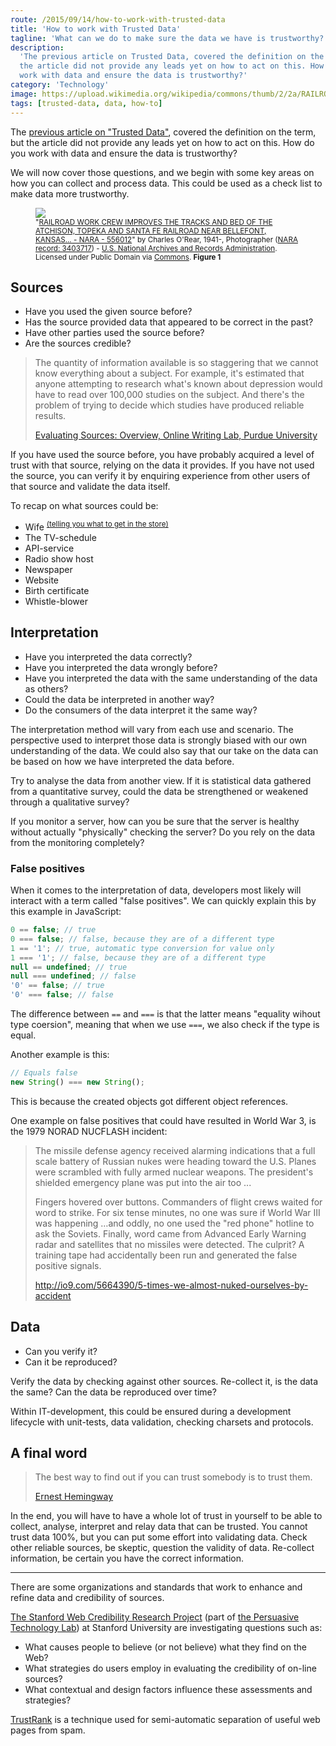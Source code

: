 ```yaml
---
route: /2015/09/14/how-to-work-with-trusted-data
title: 'How to work with Trusted Data'
tagline: 'What can we do to make sure the data we have is trustworthy?'
description:
  'The previous article on Trusted Data, covered the definition on the term, but
  the article did not provide any leads yet on how to act on this. How do you
  work with data and ensure the data is trustworthy?'
category: 'Technology'
image: https://upload.wikimedia.org/wikipedia/commons/thumb/2/2a/RAILROAD_WORK_CREW_IMPROVES_THE_TRACKS_AND_BED_OF_THE_ATCHISON%2C_TOPEKA_AND_SANTA_FE_RAILROAD_NEAR_BELLEFONT%2C_KANSAS..._-_NARA_-_556012.jpg/640px-RAILROAD_WORK_CREW_IMPROVES_THE_TRACKS_AND_BED_OF_THE_ATCHISON%2C_TOPEKA_AND_SANTA_FE_RAILROAD_NEAR_BELLEFONT%2C_KANSAS..._-_NARA_-_556012.jpg
tags: [trusted-data, data, how-to]
---
```


<p class="ph lead">

The <a class="ph" href="/2015/09/09/trusted-data/">previous article on "Trusted
Data"</a>, covered the definition on the term, but the article did not provide
any leads yet on how to act on this. How do you work with data and ensure the
data is trustworthy?

</p>

We will now cover those questions, and we begin with some key areas on how you
can collect and process data. This could be used as a check list to make data
more trustworthy.

<figure class="ph">
  <img src="https://upload.wikimedia.org/wikipedia/commons/thumb/2/2a/RAILROAD_WORK_CREW_IMPROVES_THE_TRACKS_AND_BED_OF_THE_ATCHISON%2C_TOPEKA_AND_SANTA_FE_RAILROAD_NEAR_BELLEFONT%2C_KANSAS..._-_NARA_-_556012.jpg/640px-RAILROAD_WORK_CREW_IMPROVES_THE_TRACKS_AND_BED_OF_THE_ATCHISON%2C_TOPEKA_AND_SANTA_FE_RAILROAD_NEAR_BELLEFONT%2C_KANSAS..._-_NARA_-_556012.jpg" class="img-responsive img-rounded img-thumbnail"/>
  <figcaption class="ph">
    <small class="ph">
      "<a class="ph" target="_blank" rel="noopener noreferrer" href="https://commons.wikimedia.org/wiki/File:RAILROAD_WORK_CREW_IMPROVES_THE_TRACKS_AND_BED_OF_THE_ATCHISON,_TOPEKA_AND_SANTA_FE_RAILROAD_NEAR_BELLEFONT,_KANSAS..._-_NARA_-_556012.jpg#/media/File:RAILROAD_WORK_CREW_IMPROVES_THE_TRACKS_AND_BED_OF_THE_ATCHISON,_TOPEKA_AND_SANTA_FE_RAILROAD_NEAR_BELLEFONT,_KANSAS..._-_NARA_-_556012.jpg">RAILROAD WORK CREW IMPROVES THE TRACKS AND BED OF THE ATCHISON, TOPEKA AND SANTA FE RAILROAD NEAR BELLEFONT, KANSAS... - NARA - 556012</a>" by <span class="fn value">Charles O'Rear, 1941-, Photographer (<a rel="nofollow" class="ph external text" href="//research.archives.gov/person/3403717">NARA record: 3403717</a>)</span> - <a class="ph" href="//en.wikipedia.org/wiki/U.S._National_Archives_and_Records_Administration" class="extiw" title="en:U.S. National Archives and Records Administration">U.S. National Archives and Records Administration</a>. Licensed under Public Domain via <a class="ph" target="_blank" rel="noopener noreferrer" href="https://commons.wikimedia.org/wiki/">Commons</a>. <strong class="ph">Figure 1</strong>
    </small>
  </figcaption>
</figure>

## Sources

- Have you used the given source before?
- Has the source provided data that appeared to be correct in the past?
- Have other parties used the source before?
- Are the sources credible?

> The quantity of information available is so staggering that we cannot know
> everything about a subject. For example, it's estimated that anyone attempting
> to research what's known about depression would have to read over 100,000
> studies on the subject. And there's the problem of trying to decide which
> studies have produced reliable results.
>
> <a class="ph" target="_blank" rel="noopener noreferrer" href="https://owl.english.purdue.edu/owl/resource/553/01/">Evaluating
> Sources: Overview, Online Writing Lab, Purdue University</a>

If you have used the source before, you have probably acquired a level of trust
with that source, relying on the data it provides. If you have not used the
source, you can verify it by enquiring experience from other users of that
source and validate the data itself.

To recap on what sources could be:

- Wife
  <sup><a class="ph" href="/2015/09/09/trusted-data/#interpretation-of-data">(telling
  you what to get in the store)</a></sup>
- The TV-schedule
- API-service
- Radio show host
- Newspaper
- Website
- Birth certificate
- Whistle-blower

## Interpretation

- Have you interpreted the data correctly?
- Have you interpreted the data wrongly before?
- Have you interpreted the data with the same understanding of the data as
  others?
- Could the data be interpreted in another way?
- Do the consumers of the data interpret it the same way?

The interpretation method will vary from each use and scenario. The perspective
used to interpret those data is strongly biased with our own understanding of
the data. We could also say that our take on the data can be based on how we
have interpreted the data before.

Try to analyse the data from another view. If it is statistical data gathered
from a quantitative survey, could the data be strengthened or weakened through a
qualitative survey?

If you monitor a server, how can you be sure that the server is healthy without
actually "physically" checking the server? Do you rely on the data from the
monitoring completely?

### False positives

When it comes to the interpretation of data, developers most likely will
interact with a term called "false positives". We can quickly explain this by
this example in JavaScript:

```javascript
0 == false; // true
0 === false; // false, because they are of a different type
1 == '1'; // true, automatic type conversion for value only
1 === '1'; // false, because they are of a different type
null == undefined; // true
null === undefined; // false
'0' == false; // true
'0' === false; // false
```

The difference between `==` and `===` is that the latter means "equality wihout
type coersion", meaning that when we use `===`, we also check if the type is
equal.

Another example is this:

```javascript
// Equals false
new String() === new String();
```

This is because the created objects got different object references.

One example on false positives that could have resulted in World War 3, is the
1979 NORAD NUCFLASH incident:

> The missile defense agency received alarming indications that a full scale
> battery of Russian nukes were heading toward the U.S. Planes were scrambled
> with fully armed nuclear weapons. The president's shielded emergency plane was
> put into the air too ...
>
> Fingers hovered over buttons. Commanders of flight crews waited for word to
> strike. For six tense minutes, no one was sure if World War III was happening
> …and oddly, no one used the "red phone" hotline to ask the Soviets. Finally,
> word came from Advanced Early Warning radar and satellites that no missiles
> were detected. The culprit? A training tape had accidentally been run and
> generated the false positive signals.
>
> <a class="ph" target="_blank" rel="noopener noreferrer" href="http://io9.com/5664390/5-times-we-almost-nuked-ourselves-by-accident">http://io9.com/5664390/5-times-we-almost-nuked-ourselves-by-accident</a>

## Data

- Can you verify it?
- Can it be reproduced?

Verify the data by checking against other sources. Re-collect it, is the data
the same? Can the data be reproduced over time?

Within IT-development, this could be ensured during a development lifecycle with
unit-tests, data validation, checking charsets and protocols.

## A final word

> The best way to find out if you can trust somebody is to trust them.
>
> <a class="ph" target="_blank" rel="noopener noreferrer" href="https://en.wikiquote.org/wiki/Talk:Ernest_Hemingway">Ernest
> Hemingway</a>

In the end, you will have to have a whole lot of trust in yourself to be able to
collect, analyse, interpret and relay data that can be trusted. You cannot trust
data 100%, but you can put some effort into validating data. Check other
reliable sources, be skeptic, question the validity of data. Re-collect
information, be certain you have the correct information.

---

<div class="alert alert-info">

There are some organizations and standards that work to enhance and refine data
and credibility of sources.

<p class="ph"><a class="ph" target="_blank" rel="noopener noreferrer" href="http://credibility.stanford.edu/">The Stanford Web Credibility Research Project</a> (part of <a class="ph" target="_blank" rel="noopener noreferrer" href="http://captology.stanford.edu/">the Persuasive Technology Lab</a>) at Stanford University are investigating questions such as:</p>

<ul>
<li>What causes people to believe (or not believe) what they find on the Web?</li>
<li>What strategies do users employ in evaluating the credibility of on-line sources?</li>
<li>What contextual and design factors influence these assessments and strategies?</li>
</ul>

<p class="ph"><a class="ph" target="_blank" rel="noopener noreferrer" href="https://en.wikipedia.org/wiki/TrustRank">TrustRank</a> is a technique used for semi-automatic separation of useful web pages from spam.</p>

</div>
